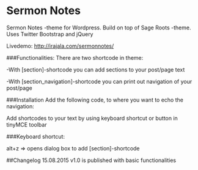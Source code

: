# Sermon Notes
Sermon Notes -theme for Wordpress. Build on top of Sage Roots -theme. Uses Twitter Bootstrap and jQuery

Livedemo: http://irajala.com/sermonnotes/

###Functionalities:
There are two shortcode in theme: 

-With [section]-shortcode you can add sections to your post/page text

-With [section_navigation]-shortcode you can print out navigation of your post/page

###Installation
Add the following code, to where you want to echo the navigation:

<?php echo do_shortcode( "[section_navigation]" ); ?>

Add shortcodes to your text by using keyboard shortcut or button in tinyMCE toolbar

###Keyboard shortcut:

alt+z => opens dialog box to add [section]-shortcode



##Changelog
15.08.2015
v1.0 is published with basic functionalities